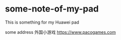# some-note-of-my-pad
This is something for my Huawei pad

some address
外国小游戏 https://www.pacogames.com

